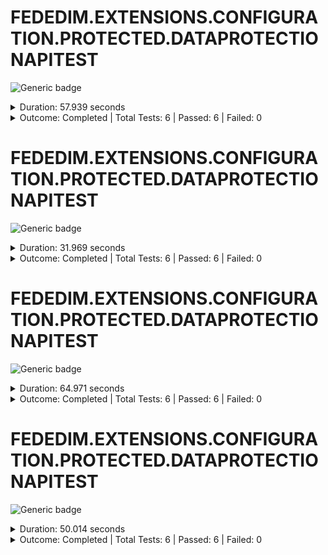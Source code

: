 
# FEDEDIM.EXTENSIONS.CONFIGURATION.PROTECTED.DATAPROTECTIONAPITEST

![Generic badge](https://img.shields.io/badge/6/6-PASSED-brightgreen.svg)
<details>
  <summary>Duration: 57.939 seconds</summary>
  <table>
    <tr>
      <th>Start:</th>
      <td><code>2024-10-09 19:57:40.270 UTC</code></td>
    </tr>
    <tr>
      <th>Creation:</th>
      <td><code>2024-10-09 19:57:47.755 UTC</code></td>
    </tr>
    <tr>
      <th>Queuing:</th>
      <td><code>2024-10-09 19:57:47.755 UTC</code></td>
    </tr>
    <tr>
      <th>Finish:</th>
      <td><code>2024-10-09 19:58:38.209 UTC</code></td>
    </tr>
    <tr>
      <th>Duration:</th>
      <td><code>57.939 seconds</code></td>
    </tr>
  </table>
</details>
<details>
  <summary>Outcome: Completed | Total Tests: 6 | Passed: 6 | Failed: 0</summary>
  <table>
    <tr>
      <th>Total:</th>
      <td>6</td>
    </tr>
    <tr>
      <th>Executed:</th>
      <td>6</td>
    </tr>
    <tr>
      <th>Passed:</th>
      <td>6</td>
    </tr>
    <tr>
      <th>Failed:</th>
      <td>0</td>
    </tr>
  </table>
</details>


# FEDEDIM.EXTENSIONS.CONFIGURATION.PROTECTED.DATAPROTECTIONAPITEST

![Generic badge](https://img.shields.io/badge/6/6-PASSED-brightgreen.svg)
<details>
  <summary>Duration: 31.969 seconds</summary>
  <table>
    <tr>
      <th>Start:</th>
      <td><code>2024-10-09 19:57:07.582 UTC</code></td>
    </tr>
    <tr>
      <th>Creation:</th>
      <td><code>2024-10-09 19:57:11.521 UTC</code></td>
    </tr>
    <tr>
      <th>Queuing:</th>
      <td><code>2024-10-09 19:57:11.521 UTC</code></td>
    </tr>
    <tr>
      <th>Finish:</th>
      <td><code>2024-10-09 19:57:39.551 UTC</code></td>
    </tr>
    <tr>
      <th>Duration:</th>
      <td><code>31.969 seconds</code></td>
    </tr>
  </table>
</details>
<details>
  <summary>Outcome: Completed | Total Tests: 6 | Passed: 6 | Failed: 0</summary>
  <table>
    <tr>
      <th>Total:</th>
      <td>6</td>
    </tr>
    <tr>
      <th>Executed:</th>
      <td>6</td>
    </tr>
    <tr>
      <th>Passed:</th>
      <td>6</td>
    </tr>
    <tr>
      <th>Failed:</th>
      <td>0</td>
    </tr>
  </table>
</details>


# FEDEDIM.EXTENSIONS.CONFIGURATION.PROTECTED.DATAPROTECTIONAPITEST

![Generic badge](https://img.shields.io/badge/6/6-PASSED-brightgreen.svg)
<details>
  <summary>Duration: 64.971 seconds</summary>
  <table>
    <tr>
      <th>Start:</th>
      <td><code>2024-09-30 20:59:33.814 UTC</code></td>
    </tr>
    <tr>
      <th>Creation:</th>
      <td><code>2024-09-30 20:59:41.872 UTC</code></td>
    </tr>
    <tr>
      <th>Queuing:</th>
      <td><code>2024-09-30 20:59:41.872 UTC</code></td>
    </tr>
    <tr>
      <th>Finish:</th>
      <td><code>2024-09-30 21:00:38.785 UTC</code></td>
    </tr>
    <tr>
      <th>Duration:</th>
      <td><code>64.971 seconds</code></td>
    </tr>
  </table>
</details>
<details>
  <summary>Outcome: Completed | Total Tests: 6 | Passed: 6 | Failed: 0</summary>
  <table>
    <tr>
      <th>Total:</th>
      <td>6</td>
    </tr>
    <tr>
      <th>Executed:</th>
      <td>6</td>
    </tr>
    <tr>
      <th>Passed:</th>
      <td>6</td>
    </tr>
    <tr>
      <th>Failed:</th>
      <td>0</td>
    </tr>
  </table>
</details>


# FEDEDIM.EXTENSIONS.CONFIGURATION.PROTECTED.DATAPROTECTIONAPITEST

![Generic badge](https://img.shields.io/badge/6/6-PASSED-brightgreen.svg)
<details>
  <summary>Duration: 50.014 seconds</summary>
  <table>
    <tr>
      <th>Start:</th>
      <td><code>2024-09-30 20:58:43.225 UTC</code></td>
    </tr>
    <tr>
      <th>Creation:</th>
      <td><code>2024-09-30 20:58:56.758 UTC</code></td>
    </tr>
    <tr>
      <th>Queuing:</th>
      <td><code>2024-09-30 20:58:56.758 UTC</code></td>
    </tr>
    <tr>
      <th>Finish:</th>
      <td><code>2024-09-30 20:59:33.239 UTC</code></td>
    </tr>
    <tr>
      <th>Duration:</th>
      <td><code>50.014 seconds</code></td>
    </tr>
  </table>
</details>
<details>
  <summary>Outcome: Completed | Total Tests: 6 | Passed: 6 | Failed: 0</summary>
  <table>
    <tr>
      <th>Total:</th>
      <td>6</td>
    </tr>
    <tr>
      <th>Executed:</th>
      <td>6</td>
    </tr>
    <tr>
      <th>Passed:</th>
      <td>6</td>
    </tr>
    <tr>
      <th>Failed:</th>
      <td>0</td>
    </tr>
  </table>
</details>
